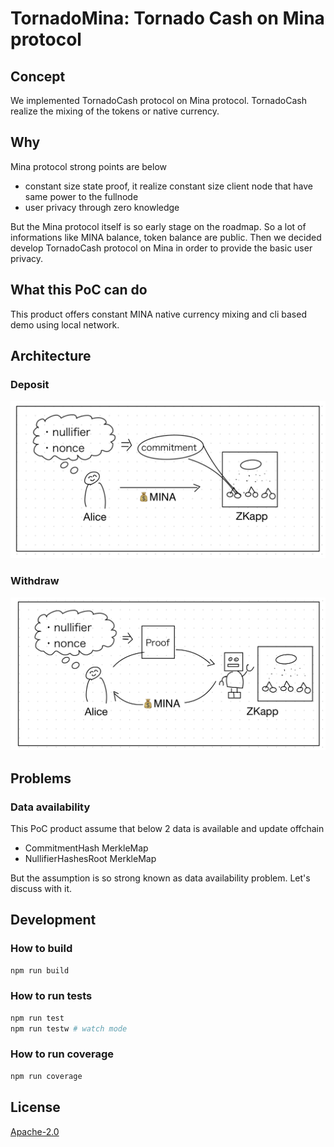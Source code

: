 # TornadoMina: Tornado Cash on Mina protocol

## Concept

We implemented TornadoCash protocol on Mina protocol. TornadoCash realize the mixing of the tokens or native currency.

## Why

Mina protocol strong points are below

- constant size state proof, it realize constant size client node that have same power to the fullnode
- user privacy through zero knowledge

But the Mina protocol itself is so early stage on the roadmap. So a lot of informations like MINA balance, token balance are public.
Then we decided develop TornadoCash protocol on Mina in order to provide the basic user privacy.

## What this PoC can do

This product offers constant MINA native currency mixing and cli based demo using local network.

## Architecture

### Deposit

<img width="770" alt="deposit" src="img/deposit.jpg">

### Withdraw

<img width="770" alt="withdraw" src="img/withdraw.jpg">

## Problems

### Data availability

This PoC product assume that below 2 data is available and update offchain

- CommitmentHash MerkleMap
- NullifierHashesRoot MerkleMap

But the assumption is so strong known as data availability problem. Let's discuss with it.

## Development

### How to build

```sh
npm run build
```

### How to run tests

```sh
npm run test
npm run testw # watch mode
```

### How to run coverage

```sh
npm run coverage
```

## License

[Apache-2.0](LICENSE)
